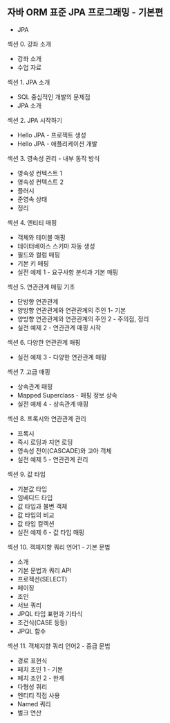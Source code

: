 ## 자바 ORM 표준 JPA 프로그래밍 - 기본편

+ JPA

섹션 0. 강좌 소개
+ 강좌 소개
+ 수업 자료

섹션 1. JPA 소개
+ SQL 중심적인 개발의 문제점
+ JPA 소개

섹션 2. JPA 시작하기
+ Hello JPA - 프로젝트 생성
+ Hello JPA - 애플리케이션 개발

섹션 3. 영속성 관리 - 내부 동작 방식
+ 영속성 컨텍스트 1
+ 영속성 컨텍스트 2
+ 플러시
+ 준영속 상태
+ 정리

섹션 4. 엔티티 매핑
+ 객체와 테이블 매핑
+ 데이터베이스 스키마 자동 생성
+ 필드와 컬럼 매핑
+ 기본 키 매핑
+ 실전 예제 1 - 요구사항 분석과 기본 매핑

섹션 5. 연관관계 매핑 기초
+ 단방향 연관관계
+ 양방향 연관관계와 연관관계의 주인 1- 기본
+ 양방향 연관관계와 연관관계의 주인 2 - 주의점, 정리
+ 실전 예제 2 - 연관관계 매핑 시작

섹션 6. 다양한 연관관계 매핑
+ 실전 예제 3 - 다양한 연관관계 매핑

섹션 7. 고급 매핑
+ 상속관계 매핑
+ Mapped Superclass - 매핑 정보 상속
+ 실전 예제 4 - 상속관계 매핑

섹션 8. 프록시와 연관관계 관리
+ 프록시
+ 즉시 로딩과 지연 로딩
+ 영속성 전이(CASCADE)와 고아 객체
+ 실전 예제 5 - 연관관계 관리

섹션 9. 값 타입
+ 기본값 타입
+ 임베디드 타입
+ 값 타입과 불변 객체
+ 값 타입의 비교
+ 값 타입 컬렉션
+ 실전 예제 6 - 값 타입 매핑

섹션 10. 객체지향 쿼리 언어1 - 기본 문법
+ 소개
+ 기본 문법과 쿼리 API
+ 프로젝션(SELECT)
+ 페이징
+ 조인
+ 서브 쿼리
+ JPQL 타입 표현과 기타식
+ 조건식(CASE 등등)
+ JPQL 함수

섹션 11. 객체지향 쿼리 언어2 - 중급 문법
+ 경로 표현식
+ 페치 조인 1 - 기본
+ 페치 조인 2 - 한계
+ 다형성 쿼리
+ 엔티티 직접 사용
+ Named 쿼리
+ 벌크 연산
